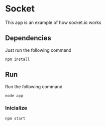 # Socket

This app is an example of how socket.io works

## Dependencies

Just run the following command
```
npm install
```

## Run
Run the following command
```
node app
```

### Inicialize 
```
npm start
```